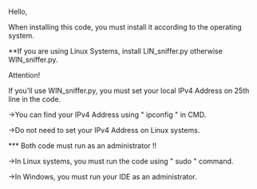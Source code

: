 
Hello,


When installing this code, you must install it according to the operating system.

**If you are using Linux Systems, install LIN_sniffer.py otherwise WIN_sniffer.py.

Attention!

If you'll use WIN_sniffer.py, you must set your local IPv4 Address on 25th line in the code.

->You can find your IPv4 Address using " ipconfig " in CMD.

->Do not need to set your IPv4 Address on Linux systems.

*** Both code must run as an administrator !!

->In Linux systems, you must run the code using " sudo " command.

->In Windows, you must run your IDE as an administrator.
